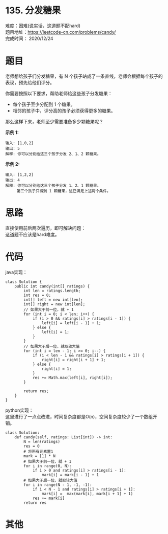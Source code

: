 # 135. 分发糖果
难度：困难(说实话，这道题不配hard)   
题目地址：https://leetcode-cn.com/problems/candy/    
完成时间：  2020/12/24   
# 题目
老师想给孩子们分发糖果，有 N 个孩子站成了一条直线，老师会根据每个孩子的表现，预先给他们评分。

你需要按照以下要求，帮助老师给这些孩子分发糖果：

+ 每个孩子至少分配到 1 个糖果。
+ 相邻的孩子中，评分高的孩子必须获得更多的糖果。

那么这样下来，老师至少需要准备多少颗糖果呢？

**示例 1:**
```
输入: [1,0,2]
输出: 5
解释: 你可以分别给这三个孩子分发 2、1、2 颗糖果。
```
**示例 2:**
```
输入: [1,2,2]
输出: 4
解释: 你可以分别给这三个孩子分发 1、2、1 颗糖果。
     第三个孩子只得到 1 颗糖果，这已满足上述两个条件。
```
# 思路
直接使用前后两次遍历，即可解决问题：   
这道题不应该是hard难度。  


# 代码
java实现：   
```
class Solution {
    public int candy(int[] ratings) {
        int len = ratings.length;
        int res = 0;
        int[] left = new int[len];
        int[] right = new int[len];
        // 如果大于前一位，就 + 1
        for (int i = 0; i < len; i++) {
            if (i > 0 && ratings[i] > ratings[i - 1]) {
                left[i] = left[i - 1] + 1;
            } else {
                left[i] = 1;
            }
        }
        // 如果大于后一位，就取较大值
        for (int i = len - 1; i >= 0; i--) {
            if (i < len - 1 && ratings[i] > ratings[i + 1]) {
                right[i] = right[i + 1] + 1;
            } else {
                right[i] = 1;
            }
            res += Math.max(left[i], right[i]);
        }
        
        return res;
    }
}
```
python实现：   
这里进行了一点点改进，时间复杂度都是O(n)，空间复杂度较少了一个数组开销。
```
class Solution:
    def candy(self, ratings: List[int]) -> int:
        N = len(ratings)
        res = 0
        # 将所有元素置1
        mark = [1] * N
        # 如果大于前一位，就 + 1
        for i in range(0, N):
            if i > 0 and ratings[i] > ratings[i - 1]:
                mark[i] = mark[i - 1] + 1
        # 如果大于后一位，就取较大值
        for i in range(N - 1, -1, -1):
            if i < N - 1 and ratings[i] > ratings[i + 1]:
                mark[i] =  max(mark[i], mark[i + 1] + 1)
            res += mark[i]
        return res
```
# 其他